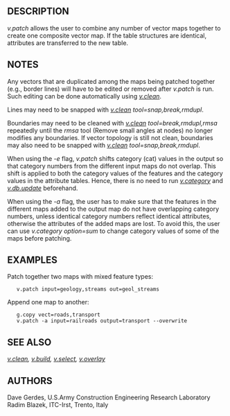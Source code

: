 ## DESCRIPTION

*v.patch* allows the user to combine any number of vector maps together
to create one composite vector map. If the table structures are
identical, attributes are transferred to the new table.

## NOTES

Any vectors that are duplicated among the maps being patched together
(e.g., border lines) will have to be edited or removed after *v.patch*
is run. Such editing can be done automatically using
*[v.clean](v.clean.md)*.

Lines may need to be snapped with *[v.clean](v.clean.md)
tool=snap,break,rmdupl*.

Boundaries may need to be cleaned with *[v.clean](v.clean.md)
tool=break,rmdupl,rmsa* repeatedly until the *rmsa* tool (Remove small
angles at nodes) no longer modifies any boundaries. If vector topology
is still not clean, boundaries may also need to be snapped with
*[v.clean](v.clean.md) tool=snap,break,rmdupl*.

When using the *-e* flag, *v.patch* shifts category (cat) values in the
output so that category numbers from the different input maps do not
overlap. This shift is applied to both the category values of the
features and the category values in the attribute tables. Hence, there
is no need to run *[v.category](v.category.md)* and
*[v.db.update](v.db.update.md)* beforehand.

When using the *-a* flag, the user has to make sure that the features in
the different maps added to the output map do not have overlapping
category numbers, unless identical category numbers reflect identical
attributes, otherwise the attributes of the added maps are lost. To
avoid this, the user can use *v.category option=sum* to change category
values of some of the maps before patching.

## EXAMPLES

Patch together two maps with mixed feature types:

```shell
   v.patch input=geology,streams out=geol_streams
```

  
Append one map to another:

```shell
   g.copy vect=roads,transport
   v.patch -a input=railroads output=transport --overwrite
```

## SEE ALSO

*[v.clean](v.clean.md), [v.build](v.build.md), [v.select](v.select.md),
[v.overlay](v.overlay.md)*

## AUTHORS

Dave Gerdes, U.S.Army Construction Engineering Research Laboratory  
Radim Blazek, ITC-Irst, Trento, Italy
